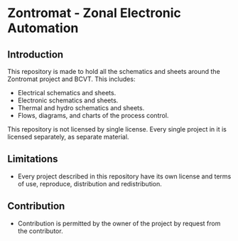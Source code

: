 # Zontromat - Zonal Electronic Automation

## Introduction

This repository is made to hold all the schematics and sheets around the Zontromat project and BCVT.
This includes:
 - Electrical schematics and sheets.
 - Electronic schematics and sheets.
 - Thermal and hydro schematics and sheets.
 - Flows, diagrams, and charts of the process control.

 This repository is not licensed by single license. Every single project in it is licensed separately, as separate material.

## Limitations

- Every project described in this repository have its own license and terms of use, reproduce, distribution and redistribution.

## Contribution

- Contribution is permitted by the owner of the project by request from the contributor.
